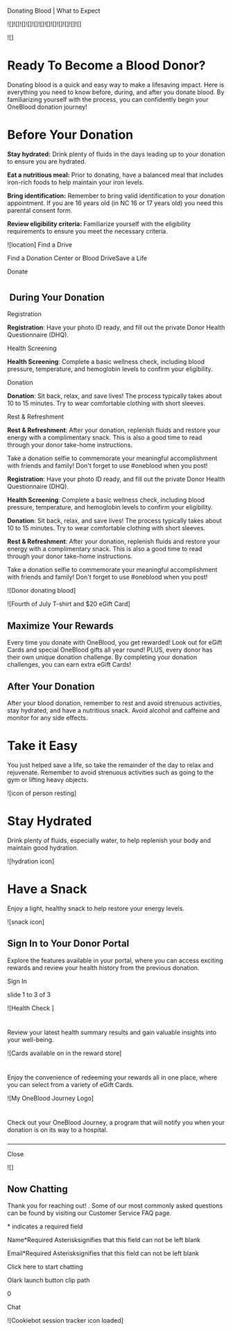 Donating Blood | What to Expect 

![]![]![]![]![]![]![]![]![]![]![]![]

![]

# Ready To Become a Blood Donor?

Donating blood is a quick and easy way to make a lifesaving impact. Here is everything you need to know before, during, and after you donate blood. By familiarizing yourself with the process, you can confidently begin your OneBlood donation journey!

# Before Your Donation

**Stay hydrated:** Drink plenty of fluids in the days leading up to your donation to ensure you are hydrated.  
  
**Eat a nutritious meal:** Prior to donating, have a balanced meal that includes iron-rich foods to help maintain your iron levels.  
  
**Bring identification:** Remember to bring valid identification to your donation appointment. If you are 16 years old (in NC 16 or 17 years old) you need this parental consent form.  
  
**Review eligibility criteria:** Familiarize yourself with the eligibility requirements to ensure you meet the necessary criteria.

 

 ![location]  Find a Drive

Find a Donation Center or Blood DriveSave a Life

Donate

# 

##  **During Your Donation**

 Registration

**Registration**: Have your photo ID ready, and fill out the private Donor Health Questionnaire (DHQ).

 Health Screening

**Health Screening**: Complete a basic wellness check, including blood pressure, temperature, and hemoglobin levels to confirm your eligibility.

 Donation

**Donation**: Sit back, relax, and save lives! The process typically takes about 10 to 15 minutes. Try to wear comfortable clothing with short sleeves.

 Rest & Refreshment

**Rest & Refreshment**: After your donation, replenish fluids and restore your energy with a complimentary snack. This is also a good time to read through your donor take-home instructions.

 

Take a donation selfie to commemorate your meaningful accomplishment with friends and family! Don't forget to use #oneblood when you post!

 

**Registration**: Have your photo ID ready, and fill out the private Donor Health Questionnaire (DHQ).

**Health Screening**: Complete a basic wellness check, including blood pressure, temperature, and hemoglobin levels to confirm your eligibility.

**Donation**: Sit back, relax, and save lives! The process typically takes about 10 to 15 minutes. Try to wear comfortable clothing with short sleeves.

**Rest & Refreshment**: After your donation, replenish fluids and restore your energy with a complimentary snack. This is also a good time to read through your donor take-home instructions.

Take a donation selfie to commemorate your meaningful accomplishment with friends and family! Don't forget to use #oneblood when you post!

![Donor donating blood]

![Fourth of July T-shirt and $20 eGift Card]

## Maximize Your Rewards

Every time you donate with OneBlood, you get rewarded! Look out for eGift Cards and special OneBlood gifts all year round! PLUS, every donor has their own unique donation challenge. By completing your donation challenges, you can earn extra eGift Cards!

## After Your Donation

After your blood donation, remember to rest and avoid strenuous activities, stay hydrated, and have a nutritious snack. Avoid alcohol and caffeine and monitor for any side effects. 

# Take it Easy

You just helped save a life, so take the remainder of the day to relax and rejuvenate. Remember to avoid strenuous activities such as going to the gym or lifting heavy objects.

![icon of person resting]

# Stay Hydrated

Drink plenty of fluids, especially water, to help replenish your body and maintain good hydration.

![hydration icon]

# Have a Snack

Enjoy a light, healthy snack to help restore your energy levels.

![snack icon]

## Sign In to Your Donor Portal

Explore the features available in your portal, where you can access exciting rewards and review your health history from the previous donation.

 Sign In

slide 1 to 3 of 3

![Health Check ]

# 

Review your latest health summary results and gain valuable insights into your well-being.

![Cards available on in the reward store]

# 

Enjoy the convenience of redeeming your rewards all in one place, where you can select from a variety of eGift Cards.

![My OneBlood Journey Logo]

# 

Check out your OneBlood Journey, a program that will notify you when your donation is on its way to a hospital.

  

##### 

* * *

 Close 

![]

## Now Chatting

Thank you for reaching out! . Some of our most commonly asked questions can be found by visiting our Customer Service FAQ page.

\* indicates a required field

Name\*Required Asterisksignifies that this field can not be left blank

Email\*Required Asterisksignifies that this field can not be left blank

Click here to start chatting

Olark launch button clip path

0

Chat

![Cookiebot session tracker icon loaded]